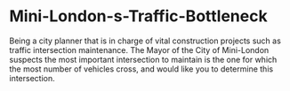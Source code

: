 # Mini-London-s-Traffic-Bottleneck
Being a city planner that is in charge of vital construction projects such as traffic intersection maintenance. The Mayor of the City of Mini-London suspects the most important intersection to maintain is the one for which the most number of vehicles cross, and would like you to determine this intersection.
